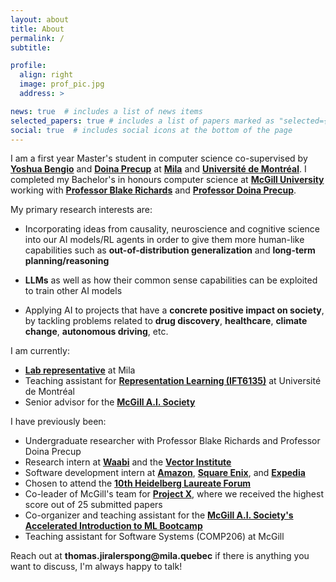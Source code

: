 ```yaml
---
layout: about
title: About
permalink: /
subtitle:

profile:
  align: right
  image: prof_pic.jpg
  address: >

news: true  # includes a list of news items
selected_papers: true # includes a list of papers marked as "selected={true}"
social: true  # includes social icons at the bottom of the page
---
```


I am a first year Master's student in computer science co-supervised by __[Yoshua Bengio](https://yoshuabengio.org/)__ and __[Doina Precup](https://mila.quebec/en/person/doina-precup/)__ at __[Mila](https://mila.quebec/en/)__ and __[Université de Montréal](https://www.umontreal.ca/)__. I completed my Bachelor's in honours computer science at __[McGill University](https://www.mcgill.ca/)__ working with __[Professor Blake Richards](https://www.mcgill.ca/neuro/blake-richards-phd)__ and __[Professor Doina Precup](https://mila.quebec/en/person/doina-precup/)__.

My primary research interests are:
- Incorporating ideas from causality, neuroscience and cognitive science into our AI models/RL agents in order to give them more human-like capabilities such as __out-of-distribution generalization__ and __long-term planning/reasoning__

- __LLMs__ as well as how their common sense capabilities can be exploited to train other AI models 

- Applying AI to projects that have a __concrete positive impact on society__, by tackling problems related to __drug discovery__, __healthcare__, __climate change__, __autonomous driving__, etc.

I am currently:
- __[Lab representative](https://mila.quebec/en/mila-lab-reps/)__ at Mila
- Teaching assistant for __[Representation Learning (IFT6135)](https://sites.google.com/mila.quebec/ift6135-a2023/course-description)__ at Université de Montréal
- Senior advisor for the __[McGill A.I. Society](https://mcgillai.com/)__
<!-- - is to __take inspiration from human cognition to develop independent and useful artificial intelligence systems which have a positive impact on society.__ -->
I have previously been:
- Undergraduate researcher with Professor Blake Richards and Professor Doina Precup
- Research intern at __[Waabi](https://waabi.ai/)__ and the __[Vector Institute](https://vectorinstitute.ai/)__
- Software development intern at __[Amazon](https://www.amazon.ca/)__, __[Square Enix](https://www.square-enix.com/)__, and __[Expedia](https://www.expedia.ca/)__
- Chosen to attend the __[10th Heidelberg Laureate Forum](https://www.heidelberg-laureate-forum.org/forum/10th-hlf-2023.html)__ 
- Co-leader of McGill's team for __[Project X](https://www.uoft.ai/projectx)__, where we received the highest score out of 25 submitted papers
- Co-organizer and teaching assistant for the __[McGill A.I. Society's Accelerated Introduction to ML Bootcamp](https://mcgillai.com/mais202)__
- Teaching assistant for Software Systems (COMP206) at McGill


<!-- 
I completed my Bachelor's in Honours Computer Science at __[McGill University](https://www.mcgill.ca/)__ where I worked with __[Professor Blake Richards](https://www.mcgill.ca/neuro/blake-richards-phd)__ and __[Dr. Chen Sun](https://linclab.mila.quebec/team/chen)__ on identifying important states for reinforcement learning in sparse reward environments, as well as with __[Professor Doina Precup](https://mila.quebec/en/person/doina-precup/)__ and __[Dr. Khimya Khetarpal](https://kkhetarpal.github.io/)__ on temporally extended models and planning using option models in pixel environments.

I was also previously an intern at __[Expedia](https://www.expedia.ca/)__, __[Square Enix](https://www.square-enix.com/)__, __[Amazon](https://www.amazon.ca/)__, the __[Vector Institute](https://vectorinstitute.ai/)__ and __[Waabi](https://waabi.ai/)__, as well as a __Technical Project Manager for the [McGill A.I. Society](https://mcgillai.com/)__, where I helped to organize, run, and teach __[MAIS 202](https://mcgillai.com/mais202)__, the Accelerated Introduction to ML Bootcamp every semester.

In 2022, I was a part of McGill's team in __[Project X](https://www.uoft.ai/projectx)__, a machine learning research competition organized by the University of Toronto. Our paper on using deep conservative reinforcement learning for mechanical ventilation treatment (which I co-first authored) received the highest score out of all 25 papers submitted to the competition, winning in the clinical practice category. 

I was also fortunate to be selected to participate in the __[10th Heidelberg Laureate Forum](https://www.heidelberg-laureate-forum.org/forum/10th-hlf-2023.html)__. -->

Reach out at __thomas.jiralerspong@mila.quebec__ if there is anything you want to discuss, I'm always happy to talk!

<!-- I am currently completing a research internship at __[Waabi](https://waabi.ai/)__, where I am working with __[Kelvin Wong](http://www.cs.toronto.edu/~kelvinwong/)__ and __[Chris Zhang](https://www.cs.toronto.edu/~cjhzhang/)__ on developing a realistic probabilistic traffic simulation using deep generative models.

I completed my Bachelor's in Honours Computer Science at __[McGill University](https://www.mcgill.ca/)__ where I worked with __[Professor Blake Richards](https://www.mcgill.ca/neuro/blake-richards-phd)__ and __[Dr. Chen Sun](https://linclab.mila.quebec/team/chen)__ in the __[LiNC lab](https://linclab.mila.quebec/home)__ on identifying important states for reinforcement learning in sparse reward environments, as well as with __[Professor Doina Precup](https://mila.quebec/en/person/doina-precup/)__ and __[Dr. Khimya Khetarpal](https://kkhetarpal.github.io/)__ in the __[Reasoning and Learning Lab](http://rl.cs.mcgill.ca/)__ on temporally extended models and planning using option models in pixel environments.

I was previously a __machine learning intern at the [Vector Institute for Artificial Intelligence](https://vectorinstitute.ai/)__, where I developed a reinforcement learning system for energy efficient data center HVAC control, did __research on statistical modelling with [Professor Christian Genest](https://www.math.mcgill.ca/cgenest/)__ and __[Dr. Bouchra Nasri](https://www.bouchrarnasri.com/)__ from the McGill Department of Mathematics and Statistics, completed internships at __AWS__, __Expedia__ and __Square Enix__,  and was a __Teaching Assistant for COMP206 (Software Systems) at McGill__.

I was also previously a __Technical Project Manager for the [McGill A.I. Society](https://mcgillai.com/)__, where I helped to organize, run, and teach __[MAIS 202](https://mcgillai.com/mais202)__, the Accelerated Introduction to ML Bootcamp, every semester (~30 students), and performed administrative tasks for the club. I am now a __Senior Advisor for the [McGill A.I. Society](https://mcgillai.com/)__, giving general advice and guidance to current club members.
 -->

